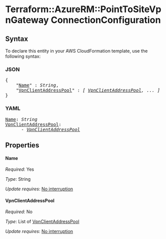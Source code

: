 # Terraform::AzureRM::PointToSiteVpnGateway ConnectionConfiguration

## Syntax

To declare this entity in your AWS CloudFormation template, use the following syntax:

### JSON

<pre>
{
    "<a href="#name" title="Name">Name</a>" : <i>String</i>,
    "<a href="#vpnclientaddresspool" title="VpnClientAddressPool">VpnClientAddressPool</a>" : <i>[ <a href="connectionconfiguration-vpnclientaddresspool.md">VpnClientAddressPool</a>, ... ]</i>
}
</pre>

### YAML

<pre>
<a href="#name" title="Name">Name</a>: <i>String</i>
<a href="#vpnclientaddresspool" title="VpnClientAddressPool">VpnClientAddressPool</a>: <i>
      - <a href="connectionconfiguration-vpnclientaddresspool.md">VpnClientAddressPool</a></i>
</pre>

## Properties

#### Name

_Required_: Yes

_Type_: String

_Update requires_: [No interruption](https://docs.aws.amazon.com/AWSCloudFormation/latest/UserGuide/using-cfn-updating-stacks-update-behaviors.html#update-no-interrupt)

#### VpnClientAddressPool

_Required_: No

_Type_: List of <a href="connectionconfiguration-vpnclientaddresspool.md">VpnClientAddressPool</a>

_Update requires_: [No interruption](https://docs.aws.amazon.com/AWSCloudFormation/latest/UserGuide/using-cfn-updating-stacks-update-behaviors.html#update-no-interrupt)

